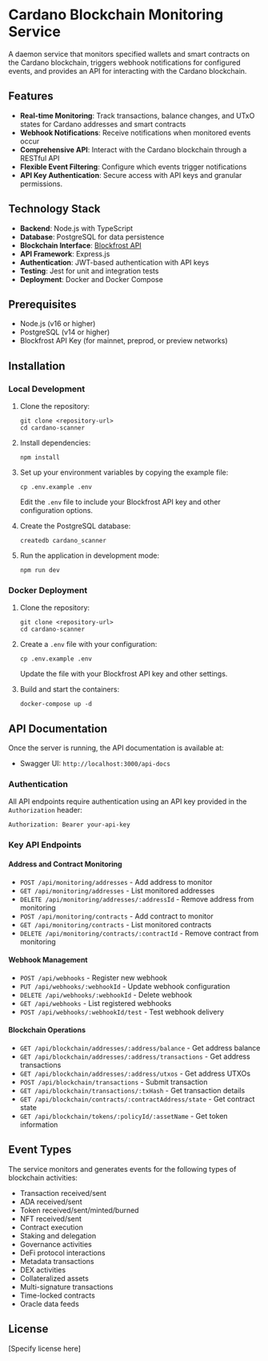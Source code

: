 # Cardano Blockchain Monitoring Service

A daemon service that monitors specified wallets and smart contracts on the Cardano blockchain, triggers webhook notifications for configured events, and provides an API for interacting with the Cardano blockchain.

## Features

- **Real-time Monitoring**: Track transactions, balance changes, and UTxO states for Cardano addresses and smart contracts
- **Webhook Notifications**: Receive notifications when monitored events occur
- **Comprehensive API**: Interact with the Cardano blockchain through a RESTful API
- **Flexible Event Filtering**: Configure which events trigger notifications
- **API Key Authentication**: Secure access with API keys and granular permissions.

## Technology Stack

- **Backend**: Node.js with TypeScript
- **Database**: PostgreSQL for data persistence
- **Blockchain Interface**: [Blockfrost API](https://blockfrost.io/)
- **API Framework**: Express.js
- **Authentication**: JWT-based authentication with API keys
- **Testing**: Jest for unit and integration tests
- **Deployment**: Docker and Docker Compose

## Prerequisites

- Node.js (v16 or higher)
- PostgreSQL (v14 or higher)
- Blockfrost API Key (for mainnet, preprod, or preview networks)

## Installation

### Local Development

1. Clone the repository:
   ```
   git clone <repository-url>
   cd cardano-scanner
   ```

2. Install dependencies:
   ```
   npm install
   ```

3. Set up your environment variables by copying the example file:
   ```
   cp .env.example .env
   ```
   Edit the `.env` file to include your Blockfrost API key and other configuration options.

4. Create the PostgreSQL database:
   ```
   createdb cardano_scanner
   ```

5. Run the application in development mode:
   ```
   npm run dev
   ```

### Docker Deployment

1. Clone the repository:
   ```
   git clone <repository-url>
   cd cardano-scanner
   ```

2. Create a `.env` file with your configuration:
   ```
   cp .env.example .env
   ```
   Update the file with your Blockfrost API key and other settings.

3. Build and start the containers:
   ```
   docker-compose up -d
   ```

## API Documentation

Once the server is running, the API documentation is available at:
- Swagger UI: `http://localhost:3000/api-docs`

### Authentication

All API endpoints require authentication using an API key provided in the `Authorization` header:

```
Authorization: Bearer your-api-key
```

### Key API Endpoints

#### Address and Contract Monitoring

- `POST /api/monitoring/addresses` - Add address to monitor
- `GET /api/monitoring/addresses` - List monitored addresses
- `DELETE /api/monitoring/addresses/:addressId` - Remove address from monitoring
- `POST /api/monitoring/contracts` - Add contract to monitor
- `GET /api/monitoring/contracts` - List monitored contracts
- `DELETE /api/monitoring/contracts/:contractId` - Remove contract from monitoring

#### Webhook Management

- `POST /api/webhooks` - Register new webhook
- `PUT /api/webhooks/:webhookId` - Update webhook configuration
- `DELETE /api/webhooks/:webhookId` - Delete webhook
- `GET /api/webhooks` - List registered webhooks
- `POST /api/webhooks/:webhookId/test` - Test webhook delivery

#### Blockchain Operations

- `GET /api/blockchain/addresses/:address/balance` - Get address balance
- `GET /api/blockchain/addresses/:address/transactions` - Get address transactions
- `GET /api/blockchain/addresses/:address/utxos` - Get address UTXOs
- `POST /api/blockchain/transactions` - Submit transaction
- `GET /api/blockchain/transactions/:txHash` - Get transaction details
- `GET /api/blockchain/contracts/:contractAddress/state` - Get contract state
- `GET /api/blockchain/tokens/:policyId/:assetName` - Get token information

## Event Types

The service monitors and generates events for the following types of blockchain activities:

- Transaction received/sent
- ADA received/sent
- Token received/sent/minted/burned
- NFT received/sent
- Contract execution
- Staking and delegation
- Governance activities
- DeFi protocol interactions
- Metadata transactions
- DEX activities
- Collateralized assets
- Multi-signature transactions
- Time-locked contracts
- Oracle data feeds

## License

[Specify license here]
